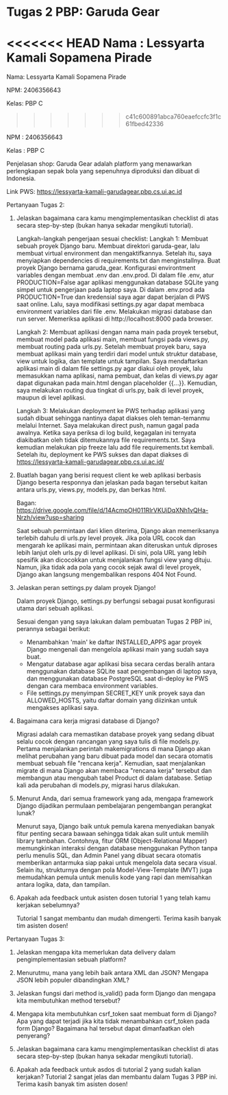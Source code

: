 # Tugas 2 PBP: Garuda Gear

<<<<<<< HEAD
Nama : Lessyarta Kamali Sopamena Pirade
=======
Nama: Lessyarta Kamali Sopamena Pirade

NPM: 2406356643

Kelas: PBP C
>>>>>>> c41c600891abca760eaefccfc3f1c61fbed42336

NPM : 2406356643

Kelas : PBP C

Penjelasan shop: Garuda Gear adalah platform yang menawarkan perlengkapan sepak bola yang sepenuhnya diproduksi dan dibuat di Indonesia.

Link PWS: https://lessyarta-kamali-garudagear.pbp.cs.ui.ac.id

Pertanyaan Tugas 2:

1. Jelaskan bagaimana cara kamu mengimplementasikan checklist di atas secara step-by-step (bukan hanya sekadar mengikuti tutorial).

   Langkah-langkah pengerjaan sesuai checklist:
   Langkah 1: Membuat sebuah proyek Django baru.
   Membuat direktori garuda-gear, lalu membuat virtual environment dan mengaktifkannya. Setelah itu, saya menyiapkan dependencies di requirements.txt dan menginstallnya.
   Buat proyek Django bernama garuda_gear.
   Konfigurasi environtment variables dengan membuat .env dan .env.prod. Di dalam file .env, atur PRODUCTION=False agar aplikasi menggunakan database SQLite yang simpel untuk pengerjaan pada laptop saya. Di dalam .env.prod ada PRODUCTION=True dan kredensial saya agar dapat berjalan di PWS saat online.
   Lalu, saya modifikasi settings.py agar dapat membaca environment variables dari file .env.
   Melakukan migrasi database dan run server. Memeriksa aplikasi di http://localhost:8000 pada browser.

   Langkah 2: Membuat aplikasi dengan nama main pada proyek tersebut, membuat model pada aplikasi main, membuat fungsi pada views.py, membuat routing pada urls.py.
   Setelah membuat proyek baru, saya membuat aplikasi main yang terdiri dari model untuk struktur database, view untuk logika, dan template untuk tampilan. Saya mendaftarkan aplikasi main di dalam file settings.py agar diakui oleh proyek, lalu memasukkan nama aplikasi, nama pembuat, dan kelas di views.py agar dapat digunakan pada main.html dengan placeholder {{...}}. Kemudian, saya melakukan routing dua tingkat di urls.py, baik di level proyek, maupun di level aplikasi.

   Langkah 3: Melakukan deployment ke PWS terhadap aplikasi yang sudah dibuat sehingga nantinya dapat diakses oleh teman-temanmu melalui Internet.
   Saya melakukan direct push, namun gagal pada awalnya. Ketika saya periksa di log build, kegagalan ini ternyata diakibatkan oleh tidak ditemukannya file requirements.txt. Saya kemudian melakukan pip freeze lalu add file requirements.txt kembali. Setelah itu, deployment ke PWS sukses dan dapat diakses di https://lessyarta-kamali-garudagear.pbp.cs.ui.ac.id/

2. Buatlah bagan yang berisi request client ke web aplikasi berbasis Django beserta responnya dan jelaskan pada bagan tersebut kaitan antara urls.py, views.py, models.py, dan berkas html.

   Bagan: https://drive.google.com/file/d/14AcmpOH011RIrVKUiDqXNh1vQHa-Nrzh/view?usp=sharing

   Saat sebuah permintaan dari klien diterima, Django akan memeriksanya terlebih dahulu di urls.py level proyek. Jika pola URL cocok dan mengarah ke aplikasi main, permintaan akan diteruskan untuk diproses lebih lanjut oleh urls.py di level aplikasi. Di sini, pola URL yang lebih spesifik akan dicocokkan untuk menjalankan fungsi view yang dituju. Namun, jika tidak ada pola yang cocok sejak awal di level proyek, Django akan langsung mengembalikan respons 404 Not Found.

3. Jelaskan peran settings.py dalam proyek Django!

   Dalam proyek Django, settings.py berfungsi sebagai pusat konfigurasi utama dari sebuah aplikasi.

   Sesuai dengan yang saya lakukan dalam pembuatan Tugas 2 PBP ini, perannya sebagai berikut:

   - Menambahkan 'main' ke daftar INSTALLED_APPS agar proyek Django mengenali dan mengelola aplikasi main yang sudah saya buat.
   - Mengatur database agar aplikasi bisa secara cerdas beralih antara menggunakan database SQLite saat pengembangan di laptop saya, dan menggunakan database PostgreSQL saat di-deploy ke PWS dengan cara membaca environment variables.
   - File settings.py menyimpan SECRET_KEY unik proyek saya dan ALLOWED_HOSTS, yaitu daftar domain yang diizinkan untuk mengakses aplikasi saya.

4. Bagaimana cara kerja migrasi database di Django?

   Migrasi adalah cara memastikan database proyek yang sedang dibuat selalu cocok dengan rancangan yang saya tulis di file models.py. Pertama menjalankan perintah makemigrations di mana Django akan melihat perubahan yang baru dibuat pada model dan secara otomatis membuat sebuah file "rencana kerja". Kemudian, saat menjalankan migrate di mana Django akan membaca "rencana kerja" tersebut dan membangun atau mengubah tabel Product di dalam database. Setiap kali ada perubahan di models.py, migrasi harus dilakukan.

5. Menurut Anda, dari semua framework yang ada, mengapa framework Django dijadikan permulaan pembelajaran pengembangan perangkat lunak?

   Menurut saya, Django baik untuk pemula karena menyediakan banyak fitur penting secara bawaan sehingga tidak akan sulit untuk memilih library tambahan. Contohnya, fitur ORM (Object-Relational Mapper) memungkinkan interaksi dengan database menggunakan Python tanpa perlu menulis SQL, dan Admin Panel yang dibuat secara otomatis memberikan antarmuka siap pakai untuk mengelola data secara visual. Selain itu, strukturnya dengan pola Model-View-Template (MVT) juga memudahkan pemula untuk menulis kode yang rapi dan memisahkan antara logika, data, dan tampilan.

6. Apakah ada feedback untuk asisten dosen tutorial 1 yang telah kamu kerjakan sebelumnya?

   Tutorial 1 sangat membantu dan mudah dimengerti. Terima kasih banyak tim asisten dosen!

Pertanyaan Tugas 3:

1. Jelaskan mengapa kita memerlukan data delivery dalam pengimplementasian sebuah platform?


2. Menurutmu, mana yang lebih baik antara XML dan JSON? Mengapa JSON lebih populer dibandingkan XML?

3. Jelaskan fungsi dari method is_valid() pada form Django dan mengapa kita membutuhkan method tersebut?

4. Mengapa kita membutuhkan csrf_token saat membuat form di Django? Apa yang dapat terjadi jika kita tidak menambahkan csrf_token pada form Django? Bagaimana hal tersebut dapat 
dimanfaatkan oleh penyerang?

5. Jelaskan bagaimana cara kamu mengimplementasikan checklist di atas secara step-by-step (bukan hanya sekadar mengikuti tutorial).

6. Apakah ada feedback untuk asdos di tutorial 2 yang sudah kalian kerjakan?
   Tutorial 2 sangat jelas dan membantu dalam Tugas 3 PBP ini. Terima kasih banyak tim asisten dosen!
